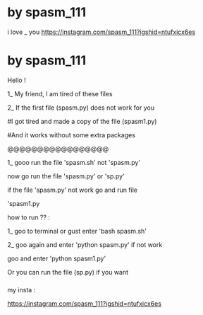 # by spasm_111
i love _ you
https://instagram.com/spasm_111?igshid=ntufxicx6es
# by spasm_111

Hello !

1_ My friend, I am tired of these files

2_ If the first file (spasm.py) does not work for you

#I got tired and made a copy of the file (spasm1.py)

#And it works without some extra packages

@@@@@@@@@@@@@@@@@

1_ gooo run the file 'spasm.sh' not 'spasm.py'

now go run the file 'spasm.py' or 'sp.py'

if the file 'spasm.py' not work go and run file

'spasm1.py

how to run ?? :

1_  goo to terminal or gust enter 'bash spasm.sh'

2_  goo again and enter 'python spasm.py' if not work

goo and enter 'python spasm1.py'

Or you can run the file (sp.py) if you want

#####
my insta :

https://instagram.com/spasm_111?igshid=ntufxicx6es

#####
